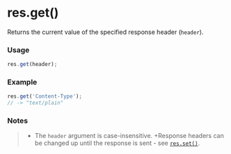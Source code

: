 # res.get()

Returns the current value of the specified response header (`header`).

### Usage
```js
res.get(header);
```

### Example
```javascript
res.get('Content-Type');
// -> "text/plain"
```

### Notes
>+ The `header` argument is case-insensitive.
>+Response headers can be changed up until the response is sent - see [`res.set()`](http://sailsjs.com/documentation/reference/response-res/res-set).














<docmeta name="displayName" value="res.get()">
<docmeta name="pageType" value="method">


